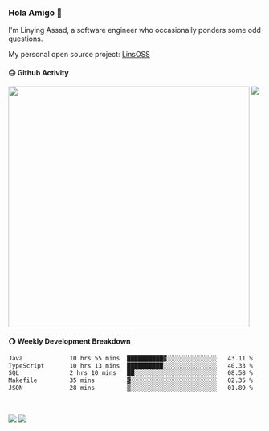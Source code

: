 ### Hola Amigo 🤣   

I'm Linying Assad, a software engineer who occasionally ponders some odd questions.  

My personal open source project: [LinsOSS](https://github.com/linsoss)
 
#### 🙃 Github Activity 
<div>
  <img src="https://github-readme-stats.vercel.app/api?username=al-assad&show_icons=true" align="top" style="display: inline-block;" width="480"/>
  <img src="https://github-readme-stats.vercel.app/api/top-langs/?username=al-assad&hide=css,html&langs_count=8&layout=compact" align="top" style="display: inline-block;"/>
</div>

#### 🌖 Weekly Development Breakdown
<!--START_SECTION:waka-->

```txt
Java             10 hrs 55 mins  ██████████▓░░░░░░░░░░░░░░   43.11 %
TypeScript       10 hrs 13 mins  ██████████░░░░░░░░░░░░░░░   40.33 %
SQL              2 hrs 10 mins   ██░░░░░░░░░░░░░░░░░░░░░░░   08.58 %
Makefile         35 mins         ▓░░░░░░░░░░░░░░░░░░░░░░░░   02.35 %
JSON             28 mins         ▒░░░░░░░░░░░░░░░░░░░░░░░░   01.89 %
```

<!--END_SECTION:waka-->

<br>

<a href="https://twitter.com/assad_lin"><img src="https://img.shields.io/badge/Twitter-@assad__lin-blue?style=flat&logo=twitter" /></a>
<a href="https://al-assad.github.io"><img src="https://img.shields.io/badge/Blogs-Linying_Assad's_Blog-yellow?style=flat&logo=github" /></a>

